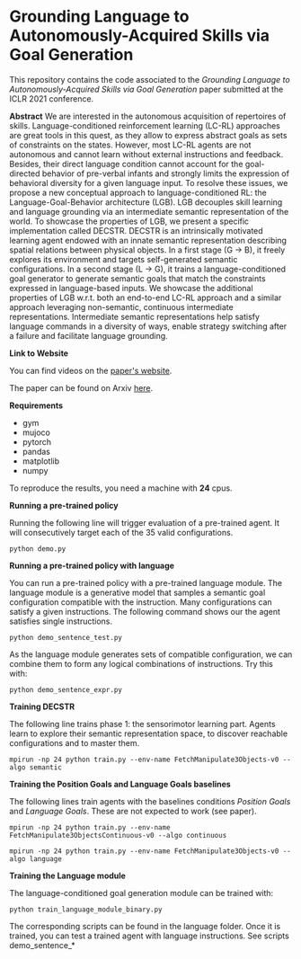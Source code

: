# Grounding Language to Autonomously-Acquired Skills via Goal Generation

This repository contains the code associated to the *Grounding Language to Autonomously-Acquired Skills via Goal Generation* paper submitted at the ICLR 2021 conference.

**Abstract**
We are interested in the autonomous acquisition of repertoires of skills. Language-conditioned reinforcement learning (LC-RL) approaches are great tools in this quest, as they allow to express abstract goals as sets of constraints on the states. However, most LC-RL agents are not autonomous and cannot learn without external instructions and feedback. Besides, their direct language condition cannot account for the goal-directed behavior of pre-verbal infants and strongly limits the expression of behavioral diversity for a given language input. To resolve these issues, we propose a new conceptual approach to language-conditioned RL: the Language-Goal-Behavior architecture (LGB). LGB decouples skill learning and language grounding via an intermediate semantic representation of the world. To showcase the properties of LGB, we present a specific implementation called DECSTR. DECSTR is an intrinsically motivated learning agent endowed with an innate semantic representation describing spatial relations between physical objects. In a first stage (G -> B), it freely explores its environment and targets self-generated semantic configurations. In a second stage (L -> G), it trains a language-conditioned  goal generator to generate semantic goals that match the constraints expressed in language-based inputs. We showcase the additional properties of LGB w.r.t. both an end-to-end LC-RL approach and a similar approach leveraging non-semantic, continuous intermediate representations. Intermediate semantic representations help satisfy language commands in a diversity of ways, enable strategy switching after a failure and facilitate language grounding.

**Link to Website**

You can find videos on the [paper's website](https://sites.google.com/view/decstr).

The paper can be found on Arxiv [here](https://arxiv.org/abs/2006.07185).


**Requirements**

* gym
* mujoco
* pytorch
* pandas
* matplotlib
* numpy

To reproduce the results, you need a machine with **24** cpus.

**Running a pre-trained policy**

Running the following line will trigger evaluation of a pre-trained agent. It will consecutively target each of the 35 valid configurations.

```python demo.py```

**Running a pre-trained policy with language**

You can run a pre-trained policy with a pre-trained language module. The language module is a generative model that samples a semantic goal configuration compatible with the 
instruction. Many configurations can satisfy a given instructions. The following command shows our the agent satisfies single instructions.

```python demo_sentence_test.py``` 

As the language module generates sets of compatible configuration, we can combine them to form any logical combinations of instructions. Try this with: 

```python demo_sentence_expr.py``` 


**Training DECSTR**

The following line trains phase 1: the sensorimotor learning part. Agents learn to explore their semantic representation space, to discover reachable configurations and to master 
them.

```mpirun -np 24 python train.py --env-name FetchManipulate3Objects-v0 --algo semantic```

**Training the Position Goals and Language Goals baselines**

The following lines train agents with the baselines conditions *Position Goals* and *Language Goals*. These are not expected to work (see paper).

```mpirun -np 24 python train.py --env-name FetchManipulate3ObjectsContinuous-v0 --algo continuous```

```mpirun -np 24 python train.py --env-name FetchManipulate3Objects-v0 --algo language```

**Training the Language module** 

The language-conditioned goal generation module can be trained with:

```python train_language_module_binary.py ```

The corresponding scripts can be found in the language folder. Once it is trained, you can test a trained agent with language instructions. See scripts demo_sentence_*

